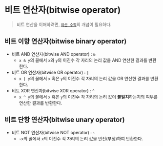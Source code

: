 # 비트 연산자(bitwise operator)

> 비트 연산을 이해하려면, [`이산 수학`](../../../../../cs/discrete_mathematics.md)의 개념이 필요하다.

## 비트 이항 연산자(bitwise binary operator)

- 비트 AND 연산자(bitwise AND operator) : `&`
  - `x & y`의 꼴에서 `x`와 `y`의 이진수 각 자리의 논리 값을 AND 연산한 결과를 반환한다.
- 비트 OR 연산자(bitwise OR operator) : `|`
  - `x | y`의 꼴에서 `x` 혹은 `y`의 이진수 각 자리의 논리 값을 OR 연산한 결과를 반환한다.
- 비트 XOR 연산자(bitwise XOR operator) : `^`
  - `x ^ y`의 꼴에서 `x` 혹은 `y`의 이진수 각 자리의 논리 값이 **불일치**하는지의 여부를 연산한 결과를 반환한다.

## 비트 단항 연산자(bitwise unary operator)

- 비트 NOT 연산자(bitwise NOT operator) : `~`
  - `~x`의 꼴에서 `x`의 이진수 각 자리의 논리 값을 반전(부정)하여 반환한다.

